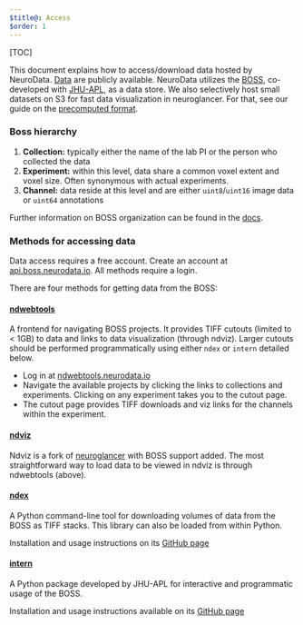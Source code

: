 ```yaml
---
$title@: Access
$order: 1
---
```


[TOC]

This document explains how to access/download data hosted by NeuroData. [Data](https://neurodata.io/data) are publicly available. NeuroData utilizes the [BOSS](https://api.boss.neurodata.io), co-developed with [JHU-APL](https://github.com/jhuapl-boss/), as a data store.  We also selectively host small datasets on S3 for fast data visualization in neuroglancer.  For that, see our guide on the [precomputed format]([url('/content/guides/boss-to-precompute')]).

### Boss hierarchy

1. **Collection:** typically either the name of the lab PI or the person who collected the data
2. **Experiment:** within this level, data share a common voxel extent and voxel size.  Often synonymous with actual experiments.
3. **Channel:** data reside at this level and are either `uint8`/`uint16` image data or `uint64` annotations

Further information on BOSS organization can be found in the [docs](https://docs.theboss.io/v1/docs).

### Methods for accessing data

Data access requires a free account. Create an account at [api.boss.neurodata.io](https://api.boss.neurodata.io).  All methods require a login.

There are four methods for getting data from the BOSS:

#### [ndwebtools](https://ndwebtools.neurodata.io)

A frontend for navigating BOSS projects. It provides TIFF cutouts (limited to < 1GB) to data and links to data visualization (through ndviz).  Larger cutouts should be performed programmatically using either `ndex` or `intern` detailed below.

- Log in at [ndwebtools.neurodata.io](https://ndwebtools.neurodata.io)
- Navigate the available projects by clicking the links to collections and experiments.  Clicking on any experiment takes you to the cutout page.
- The cutout page provides TIFF downloads and viz links for the channels within the experiment.

#### [ndviz](https://viz.neurodata.io)

Ndviz is a fork of [neuroglancer](https://github.com/google/neuroglancer) with BOSS support added.  The most straightforward way to load data to be viewed in ndviz is through ndwebtools (above).

#### [ndex](https://github.com/neurodata/ndex)

A Python command-line tool for downloading volumes of data from the BOSS as TIFF stacks.  This library can also be loaded from within Python.

Installation and usage instructions on its [GitHub page](https://github.com/neurodata/ndex/)

#### [intern](https://github.com/jhuapl-boss/intern)

A Python package developed by JHU-APL for interactive and programmatic usage of the BOSS.

Installation and usage instructions available on its [GitHub page](https://github.com/jhuapl-boss/intern)